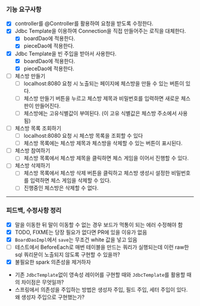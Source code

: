 ###  기능 요구사항

- [x] controller를 @Controller를 활용하여 요청을 받도록 수정한다.
- [x] Jdbc Template을 이용하여 Connection을 직접 만들어주는 로직을 대체한다.
  - [x] boardDao에 적용한다.
  - [x] pieceDao에 적용한다.
- [x] Jdbc Template을 빈 주입을 받아서 사용한다.
  - [x] boardDao에 적용한다.
  - [x] pieceDao에 적용한다.
- [ ] 체스방 만들기
  - [ ] localhost:8080 요청 시 노출되는 페이지에 체스방을 만들 수 있는 버튼이 있다.
  - [ ] 체스방 만들기 버튼을 누르고 체스방 제목과 비밀번호를 입력하면 새로운 체스판이 만들어진다.
  - [ ] 체스방에는 고유식별값이 부여된다. (이 고유 식별값은 체스방 주소에서 사용 됨)
- [ ] 체스방 목록 조회하기
  - [ ] localhost:8080 요청 시 체스방 목록을 조회할 수 있다
  - [ ] 체스방 목록에는 체스방 제목과 체스방을 삭제할 수 있는 버튼이 표시된다.
- [ ] 체스방 참여하기
  - [ ] 체스방 목록에서 체스방 제목을 클릭하면 체스 게임을 이어서 진행할 수 있다.
- [ ] 체스방 삭제하기
  - [ ] 체스방 목록에서 체스방 삭제 버튼을 클릭하고 체스방 생성시 설정한 비밀번호를 입력하면 체스 게임을 삭제할 수 있다.
  - [ ] 진행중인 체스방은 삭제할 수 없다.

---

### 피드백, 수정사항 정리

- [x] 말을 이동한 뒤 말이 이동할 수 없는 경우 보드가 먹통이 되는 에러 수정해야 함
- [x] TODO, FIXME는 당장 필요가 없다면 PR에 있을 이유가 없음
- [x] `BoardDaoImpl`에서 `save`는 무조건 white 값을 넣고 있음
- [ ] 테스트에서 BeforeEach로 매번 테이블을 만드는 쿼리가 실행되는데 이런 raw한 sql 쿼리문이 노출되지 않도록 구현할 수 있을까?
- [x] 불필요한 spark 의존성을 제거하자

- 기존 `JdbcTemplate`없이 영속성 레이어를 구현할 때와 `JdbcTemplate`를 활용할 때의 차이점은 무엇일까?
- 스프링에서 의존성을 주입하는 방법은 생성자 주입, 필드 주입, 세터 주입이 있다. 왜 생성자 주입으로 구현했는가?
